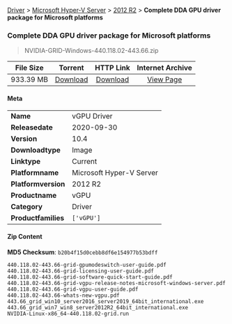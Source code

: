 
[Driver](/README.md)  >  [Microsoft Hyper-V Server](/index/Driver/Microsoft_Hyper-V_Server.md)  >  [2012 R2](/index/Driver/Microsoft_Hyper-V_Server/2012_R2.md)  >  **Complete DDA GPU driver package for Microsoft platforms**


###    Complete DDA GPU driver package for Microsoft platforms

> NVIDIA-GRID-Windows-440.118.02-443.66.zip   


| **File Size** | **Torrent**  | **HTTP Link** | **Internet Archive** |
|:-------------:|:------------:|:-------------:|:--------------------:|
| 933.39 MB |  [Download](https://archive.org/download/nvgpu_NVIDIA-GRID-Windows-440.118.02-443.66.zip_zeilk6e2/nvgpu_NVIDIA-GRID-Windows-440.118.02-443.66.zip_zeilk6e2_archive.torrent)       | [Download](https://archive.org/compress/nvgpu_NVIDIA-GRID-Windows-440.118.02-443.66.zip_zeilk6e2) | [View Page](https://archive.org/details/nvgpu_NVIDIA-GRID-Windows-440.118.02-443.66.zip_zeilk6e2)       |

#### Meta

<table>
<tr><td><strong>Name</strong></td><td>vGPU Driver</td></tr>
<tr><td><strong>Releasedate</strong></td><td>2020-09-30</td></tr>
<tr><td><strong>Version</strong></td><td>10.4</td></tr>
<tr><td><strong>Downloadtype</strong></td><td>Image</td></tr>
<tr><td><strong>Linktype</strong></td><td>Current</td></tr>
<tr><td><strong>Platformname</strong></td><td>Microsoft Hyper-V Server</td></tr>
<tr><td><strong>Platformversion</strong></td><td>2012 R2</td></tr>
<tr><td><strong>Productname</strong></td><td>vGPU</td></tr>
<tr><td><strong>Category</strong></td><td>Driver</td></tr>
<tr><td><strong>Productfamilies</strong></td><td><code>['vGPU']</code></td></tr>
</table>

#### Zip Content

**MD5 Checksum**: `b20b4f15d0cebb8df6e154977b53bdff`

```text
440.118.02-443.66-grid-gpumodeswitch-user-guide.pdf
440.118.02-443.66-grid-licensing-user-guide.pdf
440.118.02-443.66-grid-software-quick-start-guide.pdf
440.118.02-443.66-grid-vgpu-release-notes-microsoft-windows-server.pdf
440.118.02-443.66-grid-vgpu-user-guide.pdf
440.118.02-443.66-whats-new-vgpu.pdf
443.66_grid_win10_server2016_server2019_64bit_international.exe
443.66_grid_win7_win8_server2012R2_64bit_international.exe
NVIDIA-Linux-x86_64-440.118.02-grid.run
```